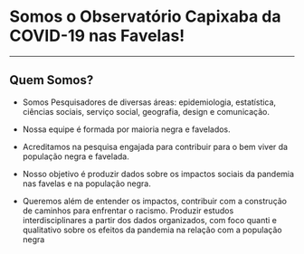 # Somos o Observatório Capixaba da COVID-19 nas Favelas!
---

## Quem Somos?

* Somos Pesquisadores de diversas áreas: epidemiologia, estatística, ciências sociais, serviço social, geografia, design e comunicação.

* Nossa equipe é formada por maioria negra e favelados.

* Acreditamos na pesquisa engajada para contribuir para o bem viver da população negra e favelada.

* Nosso objetivo é produzir dados sobre os impactos sociais da pandemia nas favelas e na população negra.

* Queremos além de entender os impactos, contribuir com a construção de caminhos para enfrentar o racismo. Produzir estudos interdisciplinares a partir dos dados organizados, com foco quanti e qualitativo sobre os efeitos da pandemia na relação com a população negra
